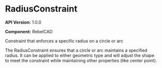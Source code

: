 # RadiusConstraint

**API Version:** 1.0.0

**Component:** RebelCAD

Constraint that enforces a specific radius on a circle or arc

The RadiusConstraint ensures that a circle or arc maintains a specified radius.
It can be applied to either geometric type and will adjust the shape to meet
the constraint while maintaining other properties (like center point).

